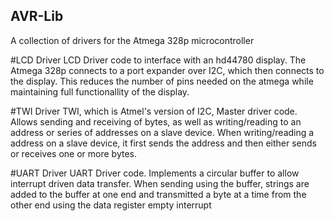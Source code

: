 ## AVR-Lib
A collection of drivers for the Atmega 328p microcontroller

#LCD Driver
LCD Driver code to interface with an hd44780 display. The Atmega 328p connects to a port expander over I2C, which then connects to the display. This reduces the number of pins needed on the atmega while maintaining full functionallity of the display.

#TWI Driver
TWI, which is Atmel's version of I2C, Master driver code. Allows sending and receiving of bytes, as well as writing/reading to an address or series of addresses on a slave device. When writing/reading a address on a slave device, it first sends the address and then either sends or receives one or more bytes.

#UART Driver
UART Driver code. Implements a circular buffer to allow interrupt driven data transfer. When sending using the buffer, strings are added to the buffer at one end and transmitted a byte at a time from the other end using the data register empty interrupt
